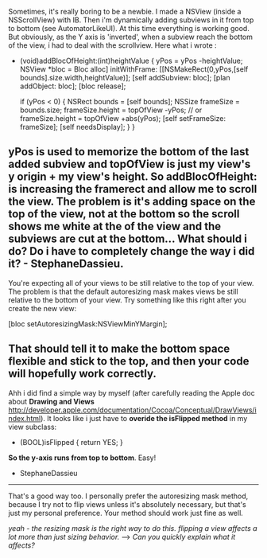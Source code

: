 
Sometimes, it's really boring to be a newbie.
I made a NSView (inside a NSScrollView) with IB. Then i'm dynamically adding subviews in it from top to bottom (see AutomatorLikeUI).
At this time everything is working good.
But obviously, as the Y axis is 'inverted', when a subview reach the bottom of the view, i had to deal with the scrollview.
Here what i wrote :
    
- (void)addBlocOfHeight:(int)heightValue
{
	yPos = yPos -heightValue;
	NSView *bloc = Bloc alloc] initWithFrame: [[NSMakeRect(0,yPos,[self bounds].size.width,heightValue)];
	[self addSubview: bloc];
	[plan addObject: bloc];
	[bloc release];
	
	if (yPos < 0)
	{
		NSRect bounds = [self bounds];
		NSSize frameSize = bounds.size;
		frameSize.height = topOfView -yPos; // or frameSize.height = topOfView +abs(yPos);
		[self setFrameSize: frameSize];
		[self needsDisplay];
	}
}

yPos is used to memorize the bottom of the last added subview and topOfView is just my view's y origin + my view's height.
So addBlocOfHeight: is increasing the framerect and allow me to scroll the view.
**The problem is it's adding space on the top of the view, not at the bottom** so the scroll shows me white at the of the view and the subviews are cut at the bottom...
What should i do? Do i have to completely change the way i did it? - StephaneDassieu.
----
You're expecting all of your views to be still relative to the top of your view. The problem is that the default autoresizing mask makes views be still relative to the bottom of your view. Try something like this right after you create the new view:
    
[bloc setAutoresizingMask:NSViewMinYMargin];

That should tell it to make the bottom space flexible and stick to the top, and then your code will hopefully work correctly.
----
Ahh i did find a simple way by myself (after carefully reading the Apple doc about **Drawing and Views** http://developer.apple.com/documentation/Cocoa/Conceptual/DrawViews/index.html).
It looks like i just have to **overide the isFlipped method** in my view subclass:
    
- (BOOL)isFlipped
{
	return YES;
}

**So the y-axis runs from top to bottom**. Easy!
- StephaneDassieu
----
That's a good way too. I personally prefer the autoresizing mask method, because I try not to flip views unless it's absolutely necessary, but that's just my personal preference. Your method should work just fine as well.

*yeah - the resizing mask is the right way to do this. flipping a view affects a lot more than just sizing behavior.* --> *Can you quickly explain what it affects?*
